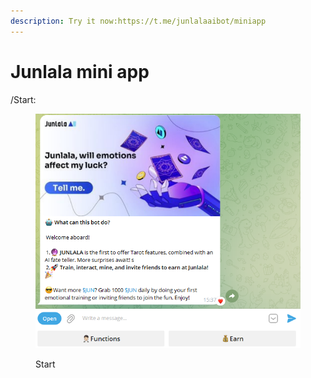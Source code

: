 ```yaml
---
description: Try it now:https://t.me/junlalaaibot/miniapp
---
```


# Junlala mini app

/Start:

<figure><img src="../.gitbook/assets/image (23).png" alt=""><figcaption><p>Start</p></figcaption></figure>


